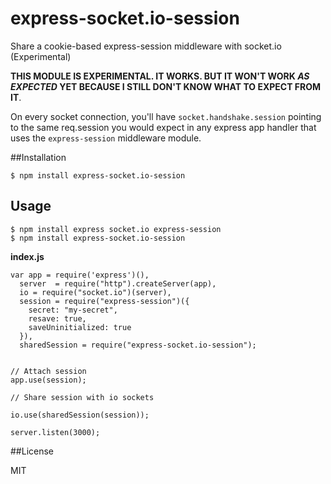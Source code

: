 express-socket.io-session
=========================

Share a cookie-based express-session middleware with socket.io (Experimental)

**THIS MODULE IS EXPERIMENTAL. IT WORKS. BUT IT WON'T WORK *AS EXPECTED* YET BECAUSE I STILL DON'T KNOW WHAT TO EXPECT FROM IT**.

On every socket connection, you'll have `socket.handshake.session` pointing to
the same req.session you would expect in any express app handler that uses
the `express-session` middleware module.


##Installation

```
$ npm install express-socket.io-session
```


## Usage

```
$ npm install express socket.io express-session 
$ npm install express-socket.io-session
```

**index.js**

```
var app = require('express')(),
  server  = require("http").createServer(app),
  io = require("socket.io")(server),
  session = require("express-session")({
    secret: "my-secret",
    resave: true,
    saveUninitialized: true
  }),
  sharedSession = require("express-socket.io-session");


// Attach session
app.use(session);

// Share session with io sockets

io.use(sharedSession(session));

server.listen(3000);

```

##License 

MIT
